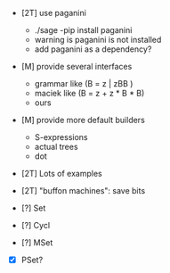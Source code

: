 - [2T] use paganini
    - ./sage -pip install paganini
    - warning is paganini is not installed
    - add paganini as a dependency?

- [M] provide several interfaces
    - grammar like (B = z | zBB )
    - maciek like (B = z + z * B * B)
    - ours

- [M] provide more default builders
    - S-expressions
    - actual trees
    - dot

- [2T] Lots of examples

- [2T] "buffon machines": save bits

- [?] Set

- [?] Cycl

- [?] MSet

- [x] PSet?
